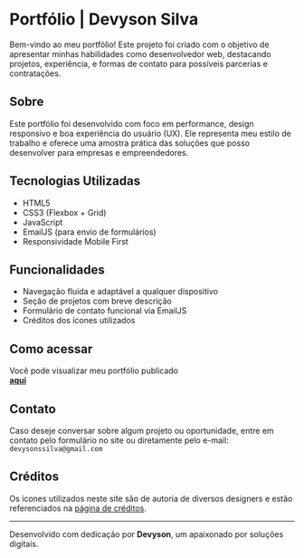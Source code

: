 # Portfólio | Devyson Silva

Bem-vindo ao meu portfólio! Este projeto foi criado com o objetivo de apresentar minhas habilidades como desenvolvedor web, destacando projetos, experiência, e formas de contato para possíveis parcerias e contratações.

## Sobre

Este portfólio foi desenvolvido com foco em performance, design responsivo e boa experiência do usuário (UX). Ele representa meu estilo de trabalho e oferece uma amostra prática das soluções que posso desenvolver para empresas e empreendedores.

## Tecnologias Utilizadas

- HTML5
- CSS3 (Flexbox + Grid)
- JavaScript
- EmailJS (para envio de formulários)
- Responsividade Mobile First

## Funcionalidades

- Navegação fluida e adaptável a qualquer dispositivo
- Seção de projetos com breve descrição
- Formulário de contato funcional via EmailJS
- Créditos dos ícones utilizados

## Como acessar

Você pode visualizar meu portfólio publicado  
[**aqui**](https://devysonsilva.vercel.app/)

## Contato

Caso deseje conversar sobre algum projeto ou oportunidade, entre em contato pelo formulário no site ou diretamente pelo e-mail:  
`devysonssilva@gmail.com`

## Créditos

Os ícones utilizados neste site são de autoria de diversos designers e estão referenciados na [página de créditos](https://devysonsilva.vercel.app/creditos).

---

Desenvolvido com dedicação por **Devyson**, um apaixonado por soluções digitais.
